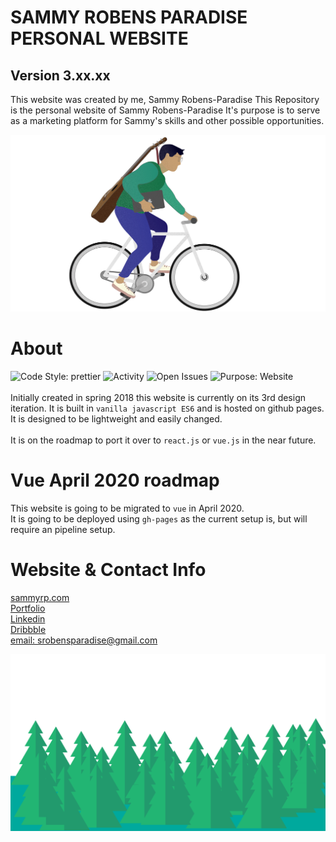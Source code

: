 # SAMMY ROBENS PARADISE PERSONAL WEBSITE

## Version 3.xx.xx

This website was created by me, Sammy Robens-Paradise
This Repository is the personal website of Sammy Robens-Paradise It's purpose is to serve as a marketing platform for Sammy's skills and other possible opportunities.

![sammybiking](./src/assets/sammybiking.svg)

# About

![Code Style: prettier](https://img.shields.io/badge/Code%20Style-Prettier-yellow)
![Activity](https://img.shields.io/github/commit-activity/m/SammyRobensParadise/SammyRobensParadise.github.io)
![Open Issues](https://img.shields.io/github/issues/SammyRobensParadise/SammyRobensParadise.github.io)
![Purpose: Website](https://img.shields.io/badge/Purpose-Website-orange)
<br/>
<br/>
Initially created in spring 2018 this website is currently on its 3rd design iteration. It is built in `vanilla javascript ES6` and is hosted on github pages. It is designed to be lightweight and easily changed.
<br/>
<br/>
It is on the roadmap to port it over to `react.js` or `vue.js` in the near future.

# Vue April 2020 roadmap
This website is going to be migrated to `vue` in April 2020.\
It is going to be deployed using `gh-pages` as the current setup is, but will require an pipeline setup.

# Website & Contact Info

[sammyrp.com](https://sammyrp.com)
<br/>
[Portfolio](https://sammy.world)
<br/>
[Linkedin](https://www.linkedin.com/in/sammy-robens-paradise)
<br/>
[Dribbble](https://dribbble.com/sammyrp)
<br/>
[email: srobensparadise@gmail.com](srobensparadise@gmail.com)

![background](./src/assets/trees.svg)